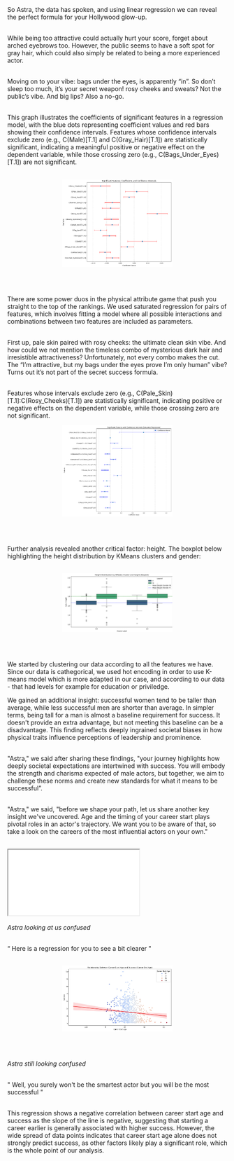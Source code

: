 <br><br>
So Astra, the data has spoken, and using linear regression we can reveal the perfect formula for your Hollywood glow-up.<br><br>

While being too attractive could actually hurt your score, forget about arched eyebrows too. However, the public seems to have a soft spot for gray hair, which could also simply be related to being a more experienced actor.<br><br>

Moving on to your vibe: bags under the eyes, is apparently “in”. So don’t sleep too much, it’s your secret weapon! rosy cheeks and sweats? Not the public’s vibe. And big lips? Also a no-go. <br><br>

This graph illustrates the coefficients of significant features in a regression model, with the blue dots representing coefficient values and red bars showing their confidence intervals. Features whose confidence intervals exclude zero (e.g., C(Male)[T.1] and C(Gray_Hair)[T.1]) are statistically significant, indicating a meaningful positive or negative effect on the dependent variable, while those crossing zero (e.g., C(Bags_Under_Eyes)[T.1]) are not significant.<br><br>

<div style="text-align: center;">
  <img src="assets/media/graphlylia.png" alt="graphlylia" class="physique-graphlylia">
</div>

<style>
.physique-graphlylia {
  max-width: 50%; 
  height: auto;   
}
</style>
<br><br>

There are some power duos in the physical attribute game that push you straight to the top of the rankings. We used saturated regression for pairs of features, which involves fitting a model where all possible interactions and combinations between two features are included as parameters. <br><br>

First up, pale skin paired with rosy cheeks: the ultimate clean skin vibe. And how could we not mention the timeless combo of mysterious dark hair and irresistible attractiveness? Unfortunately, not every combo makes the cut. The “I’m attractive, but my bags under the eyes prove I’m only human” vibe? Turns out it’s not part of the secret success formula. <br><br>

Features whose intervals exclude zero (e.g., C(Pale_Skin)[T.1]:C(Rosy_Cheeks)[T.1]) are statistically significant, indicating positive or negative effects on the dependent variable, while those crossing zero are not significant.


<div style="text-align: center;">
  <img src="assets/media/graphlylia2.png" alt="graphlylia2" class="physique-graphlylia2">
</div>

<style>
.physique-graphlylia2 {
  max-width: 50%; 
  height: auto;   
}
</style>
<br><br>

Further analysis revealed another critical factor: height. The boxplot below highlighting the height distribution by KMeans clusters and gender: <br><br>

<div style="text-align: center;">
  <img src="assets/media/genderandheights.png" alt="genderandheights" class="physique-genderandheights">
</div>

<style>
.physique-genderandheights {
  max-width: 50%; 
  height: auto;   
}
</style>
<br><br>

We started by clustering our data according to all the features we have. Since our data is cathegorical, we used hot encoding in order to use K-means model which is more adapted in our case, and according to our data - that had levels for example for education or priviledge. 

We gained an additional insight: successful women tend to be taller than average, while less successful men are shorter than average. In simpler terms, being tall for a man is almost a baseline requirement for success. It doesn't provide an extra advantage, but not meeting this baseline can be a disadvantage. This finding reflects deeply ingrained societal biases in how physical traits influence perceptions of leadership and prominence.<br><br>

"Astra," we said after sharing these findings, "your journey highlights how deeply societal expectations are intertwined with success. You will embody the strength and charisma expected of male actors, but together, we aim to challenge these norms and create new standards for what it means to be successful”. <br><br>

"Astra," we said, "before we shape your path, let us share another key insight we've uncovered. Age and the timing of your career start plays pivotal roles in an actor's trajectory. We want you to be aware of that, so take a look on the careers of the most influential actors on your own."<br><br>


<iframe src="assets/interactive/age_distribution.html" class="interactive-career"></iframe>

*Astra looking at us confused*<br><br>

“ Here is a regression for you to see a bit clearer "
<br><br>

<div style="text-align: center;">
  <img src="assets/media/reg_careerstart.jpg" alt="regcareerstart" class="physique-regcareerstart">
</div>

<style>
.physique-regcareerstart {
  max-width: 50%; 
  height: auto;   
}
</style>
<br><br>

*Astra still looking confused* <br><br>

" Well, you surely won't be the smartest actor but you will be the most successful " <br><br>

This regression shows a negative correlation between career start age and success as the slope of the line is negative, suggesting that starting a career earlier is generally associated with higher success. However, the wide spread of data points indicates that career start age alone does not strongly predict success, as other factors likely play a significant role, which is the whole point of our analysis. <br><br>

